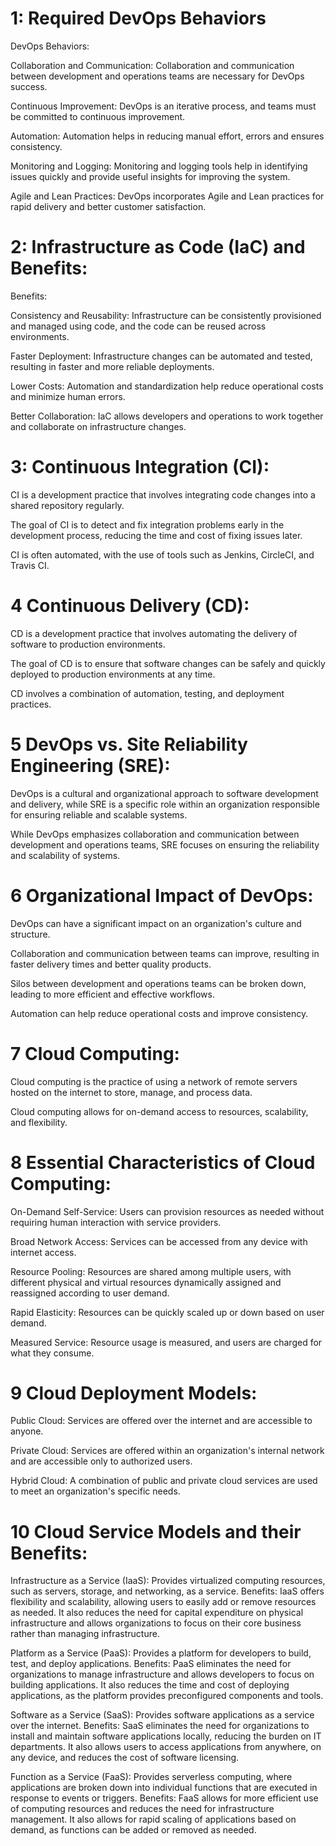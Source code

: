 # 1: Required DevOps Behaviors
DevOps Behaviors:

Collaboration and Communication: Collaboration and communication between development and operations teams are necessary for DevOps success.

Continuous Improvement: DevOps is an iterative process, and teams must be committed to continuous improvement.

Automation: Automation helps in reducing manual effort, errors and ensures consistency.

Monitoring and Logging: Monitoring and logging tools help in identifying issues quickly and provide useful insights for improving the system.

Agile and Lean Practices: DevOps incorporates Agile and Lean practices for rapid delivery and better customer satisfaction.


# 2: Infrastructure as Code (IaC) and Benefits:
Benefits:

Consistency and Reusability: Infrastructure can be consistently provisioned and managed using code, and the code can be reused across environments.

Faster Deployment: Infrastructure changes can be automated and tested, resulting in faster and more reliable deployments.

Lower Costs: Automation and standardization help reduce operational costs and minimize human errors.

Better Collaboration: IaC allows developers and operations to work together and collaborate on infrastructure changes.

# 3: Continuous Integration (CI):

CI is a development practice that involves integrating code changes into a shared repository regularly.

The goal of CI is to detect and fix integration problems early in the development process, reducing the time and cost of fixing issues later.

CI is often automated, with the use of tools such as Jenkins, CircleCI, and Travis CI.

# 4 Continuous Delivery (CD):


CD is a development practice that involves automating the delivery of software to production environments.

The goal of CD is to ensure that software changes can be safely and quickly deployed to production environments at any time.

CD involves a combination of automation, testing, and deployment practices.

# 5 DevOps vs. Site Reliability Engineering (SRE):

DevOps is a cultural and organizational approach to software development and delivery, while SRE is a specific role within an organization responsible for ensuring reliable and scalable systems.

While DevOps emphasizes collaboration and communication between development and operations teams, SRE focuses on ensuring the reliability and scalability of systems.

# 6 Organizational Impact of DevOps:
DevOps can have a significant impact on an organization's culture and structure.

Collaboration and communication between teams can improve, resulting in faster delivery times and better quality products.

Silos between development and operations teams can be broken down, leading to more efficient and effective workflows.

Automation can help reduce operational costs and improve consistency.

# 7 Cloud Computing:

Cloud computing is the practice of using a network of remote servers hosted on the internet to store, manage, and process data.

Cloud computing allows for on-demand access to resources, scalability, and flexibility.
# 8 Essential Characteristics of Cloud Computing:
On-Demand Self-Service: Users can provision resources as needed without requiring human interaction with service providers.

Broad Network Access: Services can be accessed from any device with internet access.

Resource Pooling: Resources are shared among multiple users, with different physical and virtual resources dynamically assigned and reassigned according to user demand.

Rapid Elasticity: Resources can be quickly scaled up or down based on user demand.

Measured Service: Resource usage is measured, and users are charged for what they consume.

# 9 Cloud Deployment Models:

Public Cloud: Services are offered over the internet and are accessible to anyone.

Private Cloud: Services are offered within an organization's internal network and are accessible only to authorized users.

Hybrid Cloud: A combination of public and private cloud services are used to meet an organization's specific needs.

# 10 Cloud Service Models and their Benefits:

Infrastructure as a Service (IaaS):
Provides virtualized computing resources, such as servers, storage, and networking, as a service.
Benefits: IaaS offers flexibility and scalability, allowing users to easily add or remove resources as needed. It also reduces the need for capital expenditure on physical infrastructure and allows organizations to focus on their core business rather than managing infrastructure.

Platform as a Service (PaaS):
Provides a platform for developers to build, test, and deploy applications.
Benefits: PaaS eliminates the need for organizations to manage infrastructure and allows developers to focus on building applications. It also reduces the time and cost of deploying applications, as the platform provides preconfigured components and tools.

Software as a Service (SaaS):
Provides software applications as a service over the internet.
Benefits: SaaS eliminates the need for organizations to install and maintain software applications locally, reducing the burden on IT departments. It also allows users to access applications from anywhere, on any device, and reduces the cost of software licensing.

Function as a Service (FaaS):
Provides serverless computing, where applications are broken down into individual functions that are executed in response to events or triggers.
Benefits: FaaS allows for more efficient use of computing resources and reduces the need for infrastructure management. It also allows for rapid scaling of applications based on demand, as functions can be added or removed as needed.

